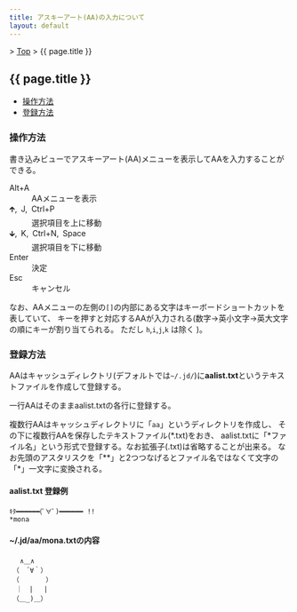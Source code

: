 ```yaml
---
title: アスキーアート(AA)の入力について
layout: default
---
```


&gt; [Top](../) &gt; {{ page.title }}

## {{ page.title }}

- [操作方法](#operation)
- [登録方法](#register)


<a name="operation"></a>
### 操作方法
書き込みビューでアスキーアート(AA)メニューを表示してAAを入力することができる。

<dl>
  <dt>Alt+A</dt>
  <dd>AAメニューを表示</dd>
  <dt>&#x1f871;,&ensp;J,&ensp;Ctrl+P</dt>
  <dd>選択項目を上に移動</dd>
  <dt>&#x1f873;,&ensp;K,&ensp;Ctrl+N,&ensp;Space</dt>
  <dd>選択項目を下に移動</dd>
  <dt>Enter</dt>
  <dd>決定</dd>
  <dt>Esc</dt>
  <dd>キャンセル</dd>
</dl>

なお、AAメニューの左側の`[]`の内部にある文字はキーボードショートカットを表していて、
キーを押すと対応するAAが入力される(数字→英小文字→英大文字の順にキーが割り当てられる。
ただし `h`,`i`,`j`,`k` は除く )。


<a name="register"></a>
### 登録方法
AAはキャッシュディレクトリ(デフォルトでは`~/.jd/`)に**aalist.txt**というテキストファイルを作成して登録する。

一行AAはそのままaalist.txtの各行に登録する。

複数行AAはキャッシュディレクトリに「`aa`」というディレクトリを作成し、
その下に複数行AAを保存したテキストファイル(\*.txt)をおき、
aalist.txtに「\*ファイル名」という形式で登録する。なお拡張子(.txt)は省略することが出来る。
なお先頭のアスタリスクを「\*\*」と2つつなげるとファイル名ではなくて文字の「\*」一文字に変換される。

#### aalist.txt 登録例
```
ｷﾀ━━━━━━(ﾟ∀ﾟ)━━━━━━ !!
*mona
```

#### ~/.jd/aa/mona.txtの内容
```
　 ∧＿∧
　（　´∀｀）
　（　　　　）
　｜　|　 |
　（＿_)＿）
```
